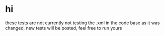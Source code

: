 # hi

these tests are not currently not testing the .xml in the code base as it was changed, new tests will be posted, feel free to run yours
